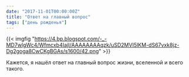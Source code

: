 ```yaml
---
date: "2017-11-01T00:00:00Z"
title: "Ответ на главный вопрос"
tags: ["день рожденья"]
---
```


{{< imgfig "https://4.bp.blogspot.com/-_-MD7wlgWc4/Wfmcxb4IajI/AAAAAAAAqzk/uSD2MVI5lKM-dS67vxk8jz-Dg2goga8CwCKgBGAs/s1600/42.png" >}}

Кажется, я нашёл ответ на главный вопрос жизни, вселенной и всего такого.
